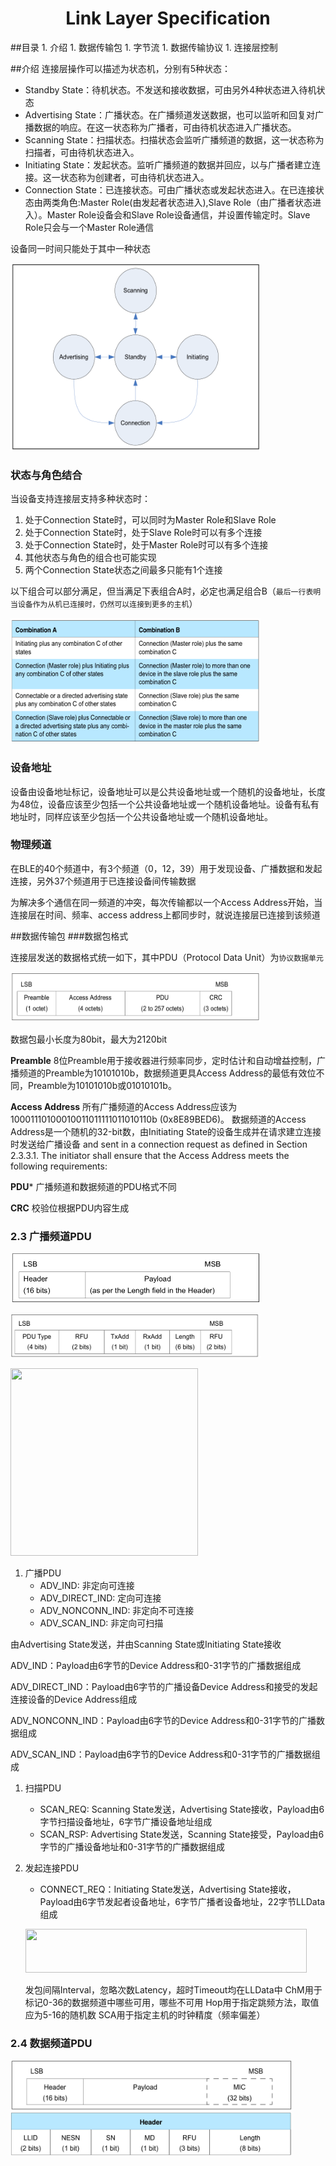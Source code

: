 <h1 align=center>Link Layer Specification</h1>
##目录
1. 介绍
1. 数据传输包
1. 字节流
1. 数据传输协议
1. 连接层控制
	
##介绍
连接层操作可以描述为状态机，分别有5种状态：

* Standby State：待机状态。不发送和接收数据，可由另外4种状态进入待机状态
* Advertising State：广播状态。在广播频道发送数据，也可以监听和回复对广播数据的响应。在这一状态称为广播者，可由待机状态进入广播状态。
* Scanning State：扫描状态。扫描状态会监听广播频道的数据，这一状态称为扫描者，可由待机状态进入。
* Initiating State：发起状态。监听广播频道的数据并回应，以与广播者建立连接。这一状态称为创建者，可由待机状态进入。
* Connection State：已连接状态。可由广播状态或发起状态进入。在已连接状态由两类角色:Master Role(由发起者状态进入),Slave Role（由广播者状态进入）。Master Role设备会和Slave Role设备通信，并设置传输定时。Slave Role只会与一个Master Role通信

设备同一时间只能处于其中一种状态

<img width=400 height=300 src="src/state machine of Link Layer.png"></img>

### 状态与角色结合

当设备支持连接层支持多种状态时：

1. 处于Connection State时，可以同时为Master Role和Slave Role
1. 处于Connection State时，处于Slave Role时可以有多个连接
1. 处于Connection State时，处于Master Role时可以有多个连接
1. 其他状态与角色的组合也可能实现
1. 两个Connection State状态之间最多只能有1个连接

以下组合可以部分满足，但当满足下表组合A时，必定也满足组合B（`最后一行表明当设备作为从机已连接时，仍然可以连接到更多的主机`）

<img width=400 height=200 src="src/Requirements on supported states and state combinations.png"></img>

### 设备地址

设备由设备地址标记，设备地址可以是公共设备地址或一个随机的设备地址，长度为48位，设备应该至少包括一个公共设备地址或一个随机设备地址。设备有私有地址时，同样应该至少包括一个公共设备地址或一个随机设备地址。

### 物理频道
在BLE的40个频道中，有3个频道（0，12，39）用于发现设备、广播数据和发起连接，另外37个频道用于已连接设备间传输数据

为解决多个通信在同一频道的冲突，每次传输都以一个Access Address开始，当连接层在时间、频率、access address上都同步时，就说连接层已连接到该频道

##数据传输包
###数据包格式

连接层发送的数据格式统一如下，其中PDU（Protocol Data Unit）为`协议数据单元`

<img width=400 height=80 src="src/Link Layer packet format.png"></img>

数据包最小长度为80bit，最大为2120bit

**Preamble**
8位Preamble用于接收器进行频率同步，定时估计和自动增益控制，广播频道的Preamble为10101010b，数据频道更具Access Address的最低有效位不同，Preamble为10101010b或01010101b。

**Access Address**
所有广播频道的Access Address应该为10001110100010011011111011010110b (0x8E89BED6)。
数据频道的Access Address是一个随机的32-bit数，由Initiating State的设备生成并在请求建立连接时发送给广播设备 and sent in a connection request as defined in Section 2.3.3.1. The initiator shall ensure that the Access Address meets the following requirements:

**PDU***
广播频道和数据频道的PDU格式不同

**CRC**
校验位根据PDU内容生成

### 2.3 广播频道PDU

<img width=400 height=80 src="src/Advertising channel PDU.png"></img>

<img width=400 height=70 src="src/Advertising channel PDU Header.png"></img>

<img width=300 height=300 src="src/Advertising channel PDU Header’s PDU Type field encoding.png"></img>

1. 广播PDU
	* ADV_IND: 非定向可连接
	* ADV_DIRECT_IND: 定向可连接
	* ADV_NONCONN_IND: 非定向不可连接
	* ADV_SCAN_IND: 非定向可扫描

由Advertising State发送，并由Scanning State或Initiating State接收

ADV_IND：Payload由6字节的Device Address和0-31字节的广播数据组成

ADV_DIRECT_IND：Payload由6字节的广播设备Device Address和接受的发起连接设备的Device Address组成

ADV_NONCONN_IND：Payload由6字节的Device Address和0-31字节的广播数据组成

ADV_SCAN_IND：Payload由6字节的Device Address和0-31字节的广播数据组成

1. 扫描PDU
	* SCAN_REQ: Scanning State发送，Advertising State接收，Payload由6字节扫描设备地址，6字节广播设备地址组成
	* SCAN_RSP: Advertising State发送，Scanning State接受，Payload由6字节的广播设备地址和0-31字节的广播数据组成

1. 发起连接PDU
	* CONNECT_REQ：Initiating State发送，Advertising State接收，Payload由6字节发起者设备地址，6字节广播者设备地址，22字节LLData组成
	
	<img width=450 height=70 src="src/LLData field structure in CONNECT_REQ PDU’s payload.png"></img>
	
	发包间隔Interval，忽略次数Latency，超时Timeout均在LLData中
	ChM用于标记0-36的数据频道中哪些可用，哪些不可用
	Hop用于指定跳频方法，取值应为5-16的随机数
	SCA用于指定主机的时钟精度（频率偏差）

### 2.4 数据频道PDU
<img width=450 height=80 src="src/Data Channel PDU.png"></img>
<img width=450 height=70 src="src/Data channel PDU header.png"></img>

